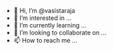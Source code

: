 - 👋 Hi, I’m @vasistaraja
- 👀 I’m interested in ...
- 🌱 I’m currently learning ...
- 💞️ I’m looking to collaborate on ...
- 📫 How to reach me ...

<!---
vasistaraja/vasistaraja is a ✨ special ✨ repository because its `README.md` (this file) appears on your GitHub profile.
You can click the Preview link to take a look at your changes.
--->
